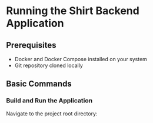 # Running the Shirt Backend Application

## Prerequisites

- Docker and Docker Compose installed on your system
- Git repository cloned locally

## Basic Commands

### Build and Run the Application

Navigate to the project root directory:

